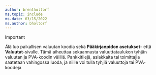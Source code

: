 ```yaml
---
author: brentholtorf
ms.topic: include
ms.date: 03/15/2022
ms.author: bholtorf
---
```

> [!Important]
> Älä luo paikallisen valuutan koodia sekä **Pääkirjanpidon asetukset**- että **Valuutat**-sivulle. Tämä aiheuttaa sekaannusta valuuttataulukon tyhjän valuutan ja PVA-koodin välillä. Pankkitilejä, asiakkaita tai toimittajia saatetaan vahingossa luoda, ja niille voi tulla tyhjiä valuuttoja tai PVA-koodeja.